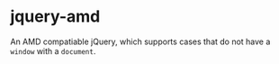 # jquery-amd
An AMD compatiable jQuery, which supports cases that do not have a `window` with a `document`.
